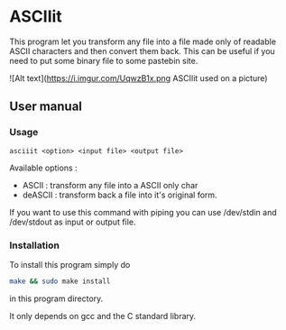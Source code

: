# ASCIIit

This program let you transform any file into a file made only of readable ASCII characters and then convert them back. This can be useful if you need to put some binary file to some pastebin site.

![Alt text](https://i.imgur.com/UqwzB1x.png ASCIIit used on a picture)

## User manual
### Usage
```
asciiit <option> <input file> <output file>
```
Available options : 
* ASCII : transform any file into a ASCII only char 
* deASCII : transform back a file into it's original form.

If you want to use this command with piping you can use /dev/stdin and /dev/stdout as input or output file.

### Installation
To install this program simply do
```bash
make && sudo make install
```
in this program directory.

It only depends on gcc and the C standard library.

